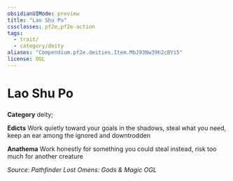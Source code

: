 ```yaml
---
obsidianUIMode: preview
title: "Lao Shu Po"
cssclasses: pf2e,pf2e-action
tags:
  - trait/
  - category/deity
aliases: "Compendium.pf2e.deities.Item.MbJ93Nw39h2cBYi5"
license: OGL
---
```

# Lao Shu Po

### 

**Category** deity; 




**Edicts** Work quietly toward your goals in the shadows, steal what you need, keep an ear among the ignored and downtrodden

**Anathema** Work honestly for something you could steal instead, risk too much for another creature

*Source: Pathfinder Lost Omens: Gods & Magic*
*OGL*